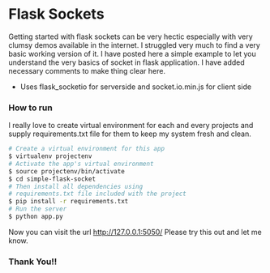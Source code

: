 # Flask Sockets

Getting started with flask sockets can be very hectic especially with very clumsy demos available in the internet. I struggled very much to find a very basic working version of it. I have posted here a simple example to let you understand the very basics of socket in flask application. I have added necessary comments to make thing clear here.

  - Uses flask_socketio for serverside and socket.io.min.js for client side

### How to run

I really love to create virtual environment for each and every projects and supply requirements.txt file for them to keep my system fresh and clean.

```sh
# Create a virtual environment for this app
$ virtualenv projectenv
# Activate the app's virtual environment
$ source projectenv/bin/activate
$ cd simple-flask-socket
# Then install all dependencies using 
# requirements.txt file included with the project
$ pip install -r requirements.txt
# Run the server
$ python app.py
```
Now you can visit the url http://127.0.0.1:5050/
Please try this out and let me know.
### Thank You!!
